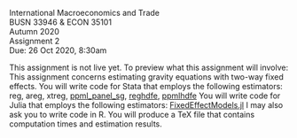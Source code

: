 International Macroeconomics and Trade\
BUSN 33946 & ECON 35101\
Autumn 2020\
Assignment 2\
Due: 26 Oct 2020, 8:30am

This assignment is not live yet.
To preview what this assignment will involve:
This assignment concerns estimating gravity equations with two-way fixed effects.
You will write code for Stata that employs the following estimators: reg, areg, xtreg, [ppml_panel_sg](https://ideas.repec.org/c/boc/bocode/s458249.html), [reghdfe](http://scorreia.com/software/reghdfe/), [ppmlhdfe](https://github.com/sergiocorreia/ppmlhdfe)
You will write code for Julia that employs the following estimators: [FixedEffectModels.jl](https://github.com/matthieugomez/FixedEffectModels.jl)
I may also ask you to write code in R.
You will produce a TeX file that contains computation times and estimation results.
